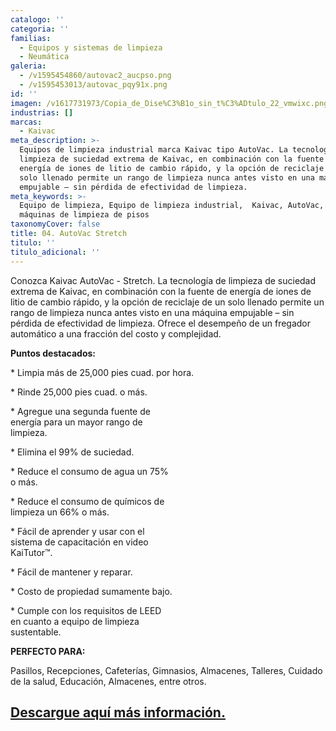 ```yaml
---
catalogo: ''
categoria: ''
familias:
  - Equipos y sistemas de limpieza
  - Neumática
galeria:
  - /v1595454860/autovac2_aucpso.png
  - /v1595453013/autovac_pqy91x.png
id: ''
imagen: /v1617731973/Copia_de_Dise%C3%B1o_sin_t%C3%ADtulo_22_vmwixc.png
industrias: []
marcas:
  - Kaivac
meta_description: >-
  Equipos de limpieza industrial marca Kaivac tipo AutoVac. La tecnología de
  limpieza de suciedad extrema de Kaivac, en combinación con la fuente de
  energía de iones de litio de cambio rápido, y la opción de reciclaje de un
  solo llenado permite un rango de limpieza nunca antes visto en una máquina
  empujable – sin pérdida de efectividad de limpieza.
meta_keywords: >-
  Equipo de limpieza, Equipo de limpieza industrial,  Kaivac, AutoVac, Stretch,
  máquinas de limpieza de pisos
taxonomyCover: false
title: 04. AutoVac Stretch
titulo: ''
titulo_adicional: ''
---
```




Conozca Kaivac AutoVac - Stretch. La tecnología de limpieza de suciedad extrema de Kaivac, en combinación con la fuente de energía de iones de litio de cambio rápido, y la opción de reciclaje de un solo llenado permite un rango de limpieza nunca antes visto en una máquina empujable – sin pérdida de efectividad de limpieza. Ofrece el desempeño de un fregador automático a una fracción del costo y complejidad.

**Puntos destacados:**

\* Limpia más de 25,000 pies cuad. por hora.

\* Rinde 25,000 pies cuad. o más.

\* Agregue una segunda fuente de  
energía para un mayor rango de  
limpieza.

\* Elimina el 99% de suciedad.

\* Reduce el consumo de agua un 75%  
o más.

\* Reduce el consumo de químicos de  
limpieza un 66% o más.

\* Fácil de aprender y usar con el  
sistema de capacitación en video  
KaiTutor™.

\* Fácil de mantener y reparar.

\* Costo de propiedad sumamente bajo.

\* Cumple con los requisitos de LEED  
en cuanto a equipo de limpieza  
sustentable.

**PERFECTO PARA:**

Pasillos, Recepciones, Cafeterías, Gimnasios, Almacenes, Talleres, Cuidado de la salud, Educación, Almacenes, entre otros.

## [Descargue aquí más información.](https://synology01.novatec.cr:5001/d/f/560549769431267218)
